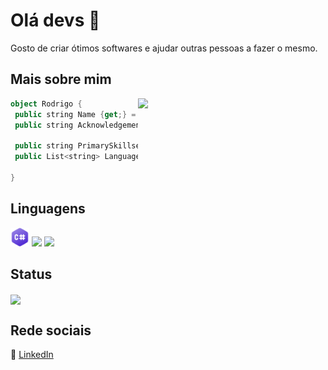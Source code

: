 # Olá devs 👋

Gosto de criar ótimos softwares e ajudar outras pessoas a fazer o mesmo.

## Mais sobre mim

<img align="right" width="300" src="https://i2.wp.com/allhtaccess.info/wp-content/uploads/2018/03/programming.gif?fit=1281%2C716&ssl=1" />

```kotlin
object Rodrigo {
 public string Name {get;} = "Rodrigo Brás Mecheri";
 public string Acknowledgements {get;} = "Back-end";

 public string PrimarySkillset {get;} = "C#/.NET";
 public List<string> LanguagesAndFrameworks {get;} = ["C#", "Rust", "Go"];

}
```

## Linguagens

<code><img height="30" src="https://raw.githubusercontent.com/github/explore/80688e429a7d4ef2fca1e82350fe8e3517d3494d/topics/csharp/csharp.png"></code>
<code><img height="30" src="http://rust-lang.org/logos/rust-logo-16x16.png"></code>
<code><img height="30" src="https://raw.githubusercontent.com/jmnote/z-icons/master/16x16/go.png"></code>

## Status

<a href="https://github.com/mexirica">
  <img align="center" src="https://github-readme-stats.vercel.app/api/top-langs/?username=mexirica&hide_progress=true&theme=dracula&hide=css,smalltalk,html,jupyter%20notebook,scss" />
</a>

[linkedin]: https://www.linkedin.com/in/rodrigo-mecheri/

<br>

## Rede sociais

👔 [LinkedIn][linkedin]
